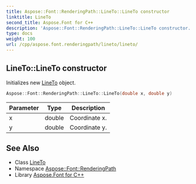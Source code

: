 ```yaml
---
title: Aspose::Font::RenderingPath::LineTo::LineTo constructor
linktitle: LineTo
second_title: Aspose.Font for C++
description: 'Aspose::Font::RenderingPath::LineTo::LineTo constructor. Initializes new LineTo object in C++.'
type: docs
weight: 100
url: /cpp/aspose.font.renderingpath/lineto/lineto/
---
```

## LineTo::LineTo constructor


Initializes new [LineTo](../) object.

```cpp
Aspose::Font::RenderingPath::LineTo::LineTo(double x, double y)
```


| Parameter | Type | Description |
| --- | --- | --- |
| x | double | Coordinate x. |
| y | double | Coordinate y. |

## See Also

* Class [LineTo](../)
* Namespace [Aspose::Font::RenderingPath](../../)
* Library [Aspose.Font for C++](../../../)
